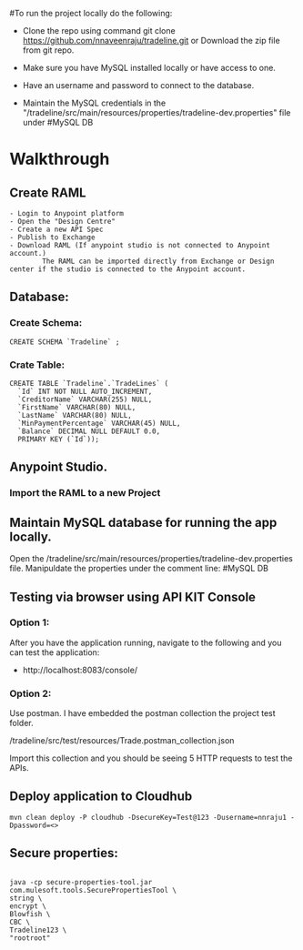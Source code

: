 #To run the project locally do the following:

 - Clone the repo using command
 		git clone https://github.com/nnaveenraju/tradeline.git
 		or
 		Download the zip file from git repo.
 		
 - Make sure you have MySQL installed locally or have access to one.
 - Have an username and password to connect to the database.
 - Maintain the MySQL credentials in the "/tradeline/src/main/resources/properties/tradeline-dev.properties" file under #MySQL DB
 


# Walkthrough


## Create RAML

	- Login to Anypoint platform
	- Open the "Design Centre"
	- Create a new API Spec
	- Publish to Exchange
	- Download RAML (If anypoint studio is not connected to Anypoint account.)
			The RAML can be imported directly from Exchange or Design center if the studio is connected to the Anypoint account.

## Database:

### Create Schema:

```
CREATE SCHEMA `Tradeline` ;

```

### Crate Table:
```
CREATE TABLE `Tradeline`.`TradeLines` (
  `Id` INT NOT NULL AUTO_INCREMENT,
  `CreditorName` VARCHAR(255) NULL,
  `FirstName` VARCHAR(80) NULL,
  `LastName` VARCHAR(80) NULL,
  `MinPaymentPercentage` VARCHAR(45) NULL,
  `Balance` DECIMAL NULL DEFAULT 0.0,
  PRIMARY KEY (`Id`));

```


## Anypoint Studio.

### Import the RAML to a new Project

## Maintain MySQL database for running the app locally.

Open the /tradeline/src/main/resources/properties/tradeline-dev.properties file.
Manipuldate the properties under the comment line: #MySQL DB


## Testing via browser using API KIT Console

### Option 1:
After you have the application running, navigate to the following and you can test the application:

 - http://localhost:8083/console/
 
### Option 2:
Use postman. I have embedded the postman collection the project test folder.
 
 /tradeline/src/test/resources/Trade.postman_collection.json
 
Import this collection and you should be seeing 5 HTTP requests to test the APIs. 
 
## Deploy application to Cloudhub

```
mvn clean deploy -P cloudhub -DsecureKey=Test@123 -Dusername=nnraju1 -Dpassword=<>

```


## Secure properties:

```

java -cp secure-properties-tool.jar com.mulesoft.tools.SecurePropertiesTool \
string \
encrypt \
Blowfish \
CBC \
Tradeline123 \
"rootroot"


```